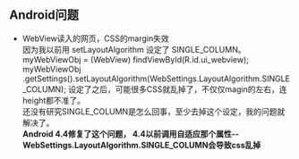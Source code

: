 ## Android问题
- WebView读入的网页，CSS的margin失效  
    因为我以前用 setLayoutAlgorithm 设定了 SINGLE_COLUMN。  
    myWebViewObj = (WebView) findViewById(R.id.ui_webview);  
    myWebViewObj .getSettings().setLayoutAlgorithm(WebSettings.LayoutAlgorithm.SINGLE_COLUMN);  设定了之后，可能很多CSS就乱掉了，不仅仅magin的左右，连height都不准了。  
还没有研究SINGLE_COLUMN是怎么回事，至少去掉这个设定，我的问题就解决了。  
**Android 4.4修复了这个问题， 4.4以前调用自适应那个属性--WebSettings.LayoutAlgorithm.SINGLE_COLUMN会导致css乱掉**